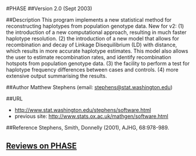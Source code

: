 #PHASE
##Version
2.0 (Sept 2003)

##Description
This program implements a new statistical method for reconstructing haplotypes from population genotype data. 
 New for v2: (1) the introduction of a new computational approach, resulting in much faster haplotype resolution. (2) the introduction of a new model that allows for recombination and decay of Linkage Disequilibrium (LD) with distance, which results in more accurate haplotype estimates. This model also allows the user to estimate recombination rates, and identify recombination hotspots from population genotype data. (3) the facility to perform a test for haplotype frequency differences between cases and controls. (4) more extensive output summarising the results.

##Author
Matthew Stephens (email: stephens@stat.washington.edu)

##URL
* http://www.stat.washington.edu/stephens/software.html
* previous site: http://www.stats.ox.ac.uk/mathgen/software.html

##Reference
Stephens, Smith, Donnelly (2001), AJHG, 68:978-989.


## [Reviews on PHASE](https://github.com/gaow/genetic-analysis-software/issues/399)